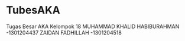 # TubesAKA
Tugas Besar AKA
Kelompok 18
MUHAMMAD KHALID HABIBURAHMAN -1301204437
ZAIDAN FADHILLAH -1301204518
